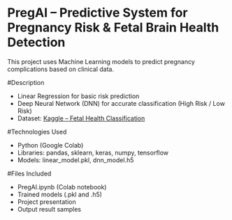 # PregAI – Predictive System for Pregnancy Risk & Fetal Brain Health Detection
This project uses Machine Learning models to predict pregnancy complications based on clinical data.

#Description
- Linear Regression for basic risk prediction
- Deep Neural Network (DNN) for accurate classification (High Risk / Low Risk)
- Dataset: [Kaggle – Fetal Health Classification](https://www.kaggle.com/datasets/andrewmvd/fetal-health-classification)

#Technologies Used
- Python (Google Colab)
- Libraries: pandas, sklearn, keras, numpy, tensorflow
- Models: linear_model.pkl, dnn_model.h5

#Files Included
- PregAI.ipynb (Colab notebook)
- Trained models (.pkl and .h5)
- Project presentation
- Output result samples

